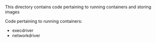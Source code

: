 This directory contains code pertaining to running containers and storing images

Code pertaining to running containers:

 - execdriver
 - networkdriver
